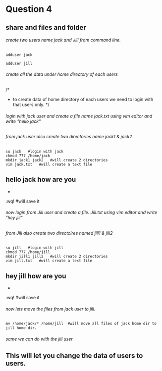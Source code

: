 # Question 4
## share and files and folder 
###### create two users name jack and Jill  from command line.
~~~
adduser jack
~~~
~~~
adduser jill
~~~~
###### create all the data under home directory of each users 
 /*
  * to create data of home directory of each users we need to login with that users only.
  */
###### login with jack user and create a file name  jack.txt using vim editor and write "hello jack"
###### from jack user also create two directories name jack1 & jack2 
~~~
su jack   #login with jack
chmod 777 /home/jack
mkdir jack1 jack2   #will create 2 directories
vim jack.txt   #will create a text file
~~~
hello jack how are you
-
-
:wq!   #will save it
###### now login from Jill user and create a file. Jill.txt using vim editor and write "hey jiil"
###### from Jill also create two directoires named jill1 & jill2
~~~
su jill   #login with jill
chmod 777 /home/jill
mkdir jill1 jill2   #will create 2 directories
vim jill.txt   #will create a text file
~~~
hey jill how are you
-
-
:wq!   #will save it

###### now lets move the files from jack user to jill.
~~~
mv /home/jack/* /home/jill  #will move all files of jack home dir to jill home dir.
~~~
###### same we can do with the jill user

## This will let you change the data of users to users.
